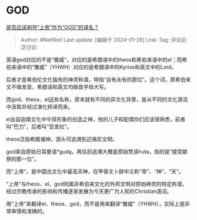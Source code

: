 # GOD
[是否应该剥夺“上帝”作为“GOD”的译名？](https://www.zhihu.com/question/641165634/answer/3378710006)

> Author: #NellNell
> Last update: [编辑于 2024-01-28]
> Link:
> Tag: 
> 评论区:
> 泛讨论:

英语god对应的不是“雅威”，对应的是希腊语中的theos和希伯来语中的el；而希伯来语中的“雅威”（YHWH）对应的是希腊语中的Kyrios和英文中的Lord。

后者才是希伯伦文化独有的神灵称谓，特指“自有永有的那位”。这个词，原希伯来文不做发音，希腊语和英文均做首字母大写。

而god、theos、el这些名称，原本就有不同的异文化背景，是从不同的文化源流中汲取并经过演化转译而来。

el出自迦南文化中牛犊形象的创造之神，他的儿子和配偶你们应该很熟悉，前者叫“巴力”，后者叫“亚舍拉”。

theos泛指希腊诸神，源头可追溯到迈锡尼文明。

god来自原始日耳曼语\*gudą，再往前追溯大概是原始梵语huta，指的是“接受献祭的那一位”。

而“上帝”，是中国古文化中最高天神，在甲骨文卜辞中又称“帝”、“神”、“天”。

“上帝”与theos、el、god同属非希伯来文化的外邦文明对原始神灵的特定称谓，经过宗教传承的影响和传播逐渐发展为今天更广为人知的Christian语词。

用“上帝”来翻译el、theos、god，而不是用来翻译“雅威”（YHWH），实际上是非常审慎和准确的。